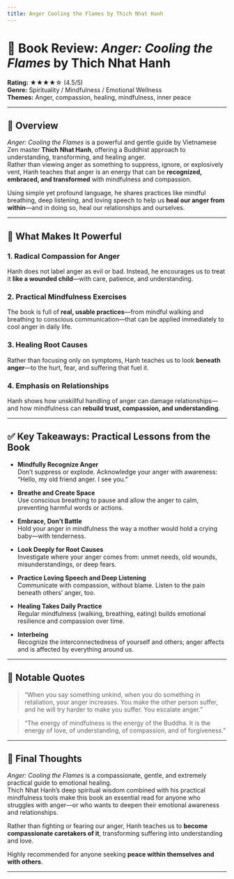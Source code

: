 ```yaml
---
title: Anger Cooling the Flames by Thich Nhat Hanh
---
```

# 📘 Book Review: *Anger: Cooling the Flames* by Thich Nhat Hanh

**Rating:** ★★★★☆ (4.5/5)  
**Genre:** Spirituality / Mindfulness / Emotional Wellness  
**Themes:** Anger, compassion, healing, mindfulness, inner peace  

---

## 📝 Overview

*Anger: Cooling the Flames* is a powerful and gentle guide by Vietnamese Zen master **Thich Nhat Hanh**, offering a Buddhist approach to understanding, transforming, and healing anger.  
Rather than viewing anger as something to suppress, ignore, or explosively vent, Hanh teaches that anger is an energy that can be **recognized, embraced, and transformed** with mindfulness and compassion.

Using simple yet profound language, he shares practices like mindful breathing, deep listening, and loving speech to help us **heal our anger from within**—and in doing so, heal our relationships and ourselves.

---

## 🌟 What Makes It Powerful

### 1. Radical Compassion for Anger 
Hanh does not label anger as evil or bad. Instead, he encourages us to treat it **like a wounded child**—with care, patience, and understanding.

### 2. Practical Mindfulness Exercises 
The book is full of **real, usable practices**—from mindful walking and breathing to conscious communication—that can be applied immediately to cool anger in daily life.

### 3. Healing Root Causes 
Rather than focusing only on symptoms, Hanh teaches us to look **beneath anger**—to the hurt, fear, and suffering that fuel it.

### 4. Emphasis on Relationships 
Hanh shows how unskillful handling of anger can damage relationships—and how mindfulness can **rebuild trust, compassion, and understanding**.

---

## ✅ Key Takeaways: Practical Lessons from the Book

- **Mindfully Recognize Anger**  
  Don’t suppress or explode. Acknowledge your anger with awareness: “Hello, my old friend anger. I see you.”

- **Breathe and Create Space**  
  Use conscious breathing to pause and allow the anger to calm, preventing harmful words or actions.

- **Embrace, Don’t Battle**  
  Hold your anger in mindfulness the way a mother would hold a crying baby—with tenderness.

- **Look Deeply for Root Causes**  
  Investigate where your anger comes from: unmet needs, old wounds, misunderstandings, or deep fears.

- **Practice Loving Speech and Deep Listening**  
  Communicate with compassion, without blame. Listen to the pain beneath others’ anger, too.

- **Healing Takes Daily Practice**  
  Regular mindfulness (walking, breathing, eating) builds emotional resilience and compassion over time.

- **Interbeing**  
  Recognize the interconnectedness of yourself and others; anger affects and is affected by everything around us.

---

## 💬 Notable Quotes

> “When you say something unkind, when you do something in retaliation, your anger increases. You make the other person suffer, and he will try harder to make you suffer. You escalate anger.”

> “The energy of mindfulness is the energy of the Buddha. It is the energy of love, of understanding, of compassion, and of forgiveness.”

---

## 🧠 Final Thoughts

*Anger: Cooling the Flames* is a compassionate, gentle, and extremely practical guide to emotional healing.  
Thich Nhat Hanh’s deep spiritual wisdom combined with his practical mindfulness tools make this book an essential read for anyone who struggles with anger—or who wants to deepen their emotional awareness and relationships.

Rather than fighting or fearing our anger, Hanh teaches us to **become compassionate caretakers of it**, transforming suffering into understanding and love.

Highly recommended for anyone seeking **peace within themselves and with others**.

---
